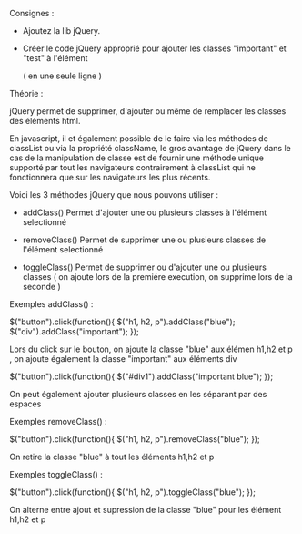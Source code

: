 Consignes :

- Ajoutez la lib jQuery.

- Créer le code jQuery approprié pour ajouter les classes "important" et "test" à l'élément <p> ( en une seule ligne )




 Théorie :

 jQuery permet de supprimer, d'ajouter ou même de remplacer les classes des éléments html.

 En javascript, il et également possible de le faire via les méthodes de classList ou via la propriété className, le gros
 avantage de jQuery dans le cas de la manipulation de classe est de fournir une méthode unique supporté par tout les
 navigateurs contrairement à classList qui ne fonctionnera que sur les navigateurs les plus récents.

 Voici les 3 méthodes jQuery que nous pouvons utiliser :

 - addClass()
 Permet d'ajouter une ou plusieurs classes à l'élément selectionné

 - removeClass()
 Permet de supprimer une ou plusieurs classes de l'élément selectionné

 - toggleClass()
 Permet de supprimer ou d'ajouter une ou plusieurs classes ( on ajoute lors de la  premiére execution, on supprime lors
  de la seconde )


 Exemples addClass() :

 $("button").click(function(){
     $("h1, h2, p").addClass("blue");
     $("div").addClass("important");
 });

 Lors du click sur le bouton, on ajoute la classe "blue" aux élémen h1,h2 et p , on ajoute également la classe "important"
 aux éléments div


 $("button").click(function(){
     $("#div1").addClass("important blue");
 });


On peut également ajouter plusieurs classes en les séparant par des espaces



Exemples removeClass() :

$("button").click(function(){
    $("h1, h2, p").removeClass("blue");
});

On retire la classe "blue" à tout les éléments h1,h2 et p



Exemples toggleClass() :

$("button").click(function(){
    $("h1, h2, p").toggleClass("blue");
});


On alterne entre ajout et supression de la classe "blue" pour les élément h1,h2 et p

